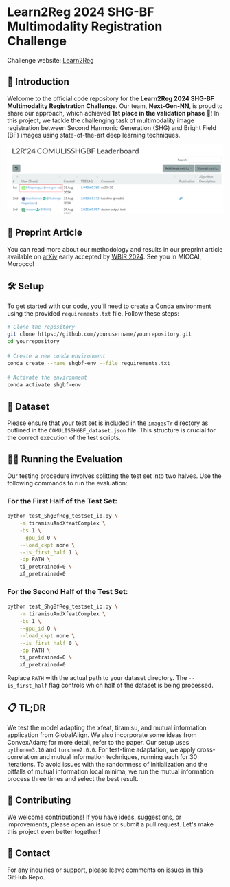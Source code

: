 
# Learn2Reg 2024 SHG-BF Multimodality Registration Challenge

Challenge website: [Learn2Reg](https://learn2reg.grand-challenge.org)

## 🚀 Introduction

Welcome to the official code repository for the **Learn2Reg 2024 SHG-BF Multimodality Registration Challenge**. Our team, **Next-Gen-NN**, is proud to share our approach, which achieved **1st place in the validation phase** 🎉! In this project, we tackle the challenging task of multimodality image registration between Second Harmonic Generation (SHG) and Bright Field (BF) images using state-of-the-art deep learning techniques.

![Validation Phase Results](figs/validation_board.png) <!-- Replace with the actual path to your screenshot -->

## 📄 Preprint Article

You can read more about our methodology and results in our preprint article available on [arXiv](https://arxiv.org/xxxxx) early accepted by [WBIR 2024](https://www.wbir.info). See you in MICCAI, Morocco!

## 🛠️ Setup

To get started with our code, you'll need to create a Conda environment using the provided `requirements.txt` file. Follow these steps:

```bash
# Clone the repository
git clone https://github.com/yourusername/yourrepository.git
cd yourrepository

# Create a new conda environment
conda create --name shgbf-env --file requirements.txt

# Activate the environment
conda activate shgbf-env
```

## 📂 Dataset

Please ensure that your test set is included in the `imagesTr` directory as outlined in the `COMULISSHGBF_dataset.json` file. This structure is crucial for the correct execution of the test scripts.

## 🏃‍♂️ Running the Evaluation

Our testing procedure involves splitting the test set into two halves. Use the following commands to run the evaluation:

### For the First Half of the Test Set:

```bash
python test_ShgBfReg_testset_io.py \
    -m tiramisuAndXfeatComplex \
    -bs 1 \
    --gpu_id 0 \
    --load_ckpt none \
    --is_first_half 1 \
    -dp PATH \
    ti_pretrained=0 \
    xf_pretrained=0
```

### For the Second Half of the Test Set:

```bash
python test_ShgBfReg_testset_io.py \
    -m tiramisuAndXfeatComplex \
    -bs 1 \
    --gpu_id 0 \
    --load_ckpt none \
    --is_first_half 0 \
    -dp PATH \
    ti_pretrained=0 \
    xf_pretrained=0
```

Replace `PATH` with the actual path to your dataset directory. The `--is_first_half` flag controls which half of the dataset is being processed.

## 📋 TL;DR

We test the model adapting the xfeat, tiramisu, and mutual information application from GlobalAlign. We also incorporate some ideas from ConvexAdam; for more detail, refer to the paper. Our setup uses `python==3.10` and `torch==2.0.0`. For test-time adaptation, we apply cross-correlation and mutual information techniques, running each for 30 iterations. To avoid issues with the randomness of initialization and the pitfalls of mutual information local minima, we run the mutual information process three times and select the best result.

## 🤝 Contributing

We welcome contributions! If you have ideas, suggestions, or improvements, please open an issue or submit a pull request. Let's make this project even better together!

## 📧 Contact

For any inquiries or support, please leave comments on issues in this GitHub Repo.

